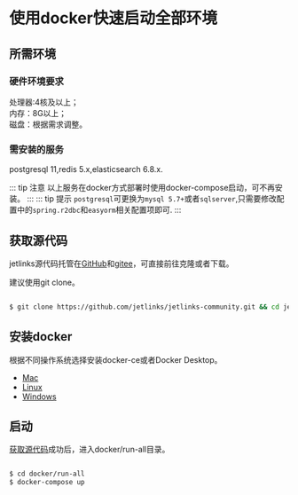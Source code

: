 # 使用docker快速启动全部环境

## 所需环境
### 硬件环境要求

处理器:4核及以上；  
内存：8G以上；  
磁盘：根据需求调整。  

### 需安装的服务
postgresql 11,redis 5.x,elasticsearch 6.8.x.  

::: tip 注意
以上服务在docker方式部署时使用docker-compose启动，可不再安装。
:::
::: tip 提示
 `postgresql`可更换为`mysql 5.7+`或者`sqlserver`,只需要修改配置中的`spring.r2dbc`和`easyorm`相关配置项即可.
:::

## 获取源代码
jetlinks源代码托管在[GitHub](https://github.com/jetlinks/jetlinks-community)和[gitee](https://gitee.com/jetlinks/jetlinks-community)，可直接前往克隆或者下载。  

建议使用git clone。  
```bash

$ git clone https://github.com/jetlinks/jetlinks-community.git && cd jetlinks-community

```

## 安装docker

根据不同操作系统选择安装docker-ce或者Docker Desktop。  
- [Mac](https://hub.docker.com/editions/community/docker-ce-desktop-mac)
- [Linux](https://hub.docker.com/search?q=&type=edition&offering=community&sort=updated_at&order=desc&operating_system=linux)
- [Windows](https://hub.docker.com/editions/community/docker-ce-desktop-windows)  

## 启动
[获取源代码](#获取源代码)成功后，进入docker/run-all目录。  
```bash

$ cd docker/run-all
$ docker-compose up

```